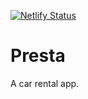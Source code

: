 [![Netlify Status](https://api.netlify.com/api/v1/badges/0aea308e-2202-4f4f-9626-38769d582aef/deploy-status)](https://app.netlify.com/sites/cranky-nobel-d19b9b/deploys)

# Presta

A car rental app.
